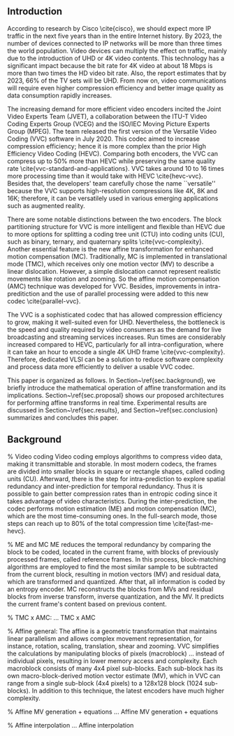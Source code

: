 ## Introduction 
According to research by Cisco \cite{cisco}, we should expect more IP traffic in the next five years than in the entire Internet history. By 2023, the number of devices connected to IP networks will be more than three times the world population. Video devices can multiply the effect on traffic, mainly due to the introduction of UHD or 4K video contents. This technology has a significant impact because the bit rate for 4K video at about 18 Mbps is more than two times the HD video bit rate. Also, the report estimates that by 2023, 66\% of the TV sets will be UHD. From now on, video communications will require even higher compression efficiency and better image quality as data consumption rapidly increases. 

The increasing demand for more efficient video encoders incited the Joint Video Experts Team (JVET), a collaboration between the ITU-T Video Coding Experts Group (VCEG) and the ISO/IEC Moving Picture Experts Group (MPEG). The team released the first version of the Versatile Video Coding (VVC) software in July 2020. This codec aimed to increase compression efficiency; hence it is more complex than the prior High Efficiency Video Coding (HEVC). Comparing both encoders, the VVC can compress up to 50\% more than HEVC while preserving the same quality rate \cite{vvc-standard-and-applications}. VVC takes around 10 to 16 times more processing time than it would take with HEVC \cite{hevc-vvc}. Besides that, the developers' team carefully chose the name ``versatile'' because the VVC supports high-resolution compressions like 4K, 8K and 16K; therefore, it can be versatilely used in various emerging applications such as augmented reality. 

There are some notable distinctions between the two encoders. The block partitioning structure for VVC is more intelligent and flexible than HEVC due to more options for splitting a coding tree unit (CTU) into coding units (CU), such as binary, ternary, and quaternary splits \cite{vvc-complexity}. Another essential feature is the new affine transformation for enhanced motion compensation (MC). Traditionally, MC is implemented in translational mode (TMC), which receives only one motion vector (MV) to describe a linear dislocation. However, a simple dislocation cannot represent realistic movements like rotation and zooming. So the affine motion compensation (AMC) technique was developed for VVC. Besides, improvements in intra-preditiction and the use of parallel processing were added to this new codec \cite{parallel-vvc}. 

The VVC is a sophisticated codec that has allowed compression efficiency to grow, making it well-suited even for UHD. Nevertheless, the bottleneck is the speed and quality required by video consumers as the demand for live broadcasting and streaming services increases. Run times are considerably increased compared to HEVC, particularly for all intra-configuration, where it can take an hour to encode a single 4K UHD frame \cite{vvc-complexity}. Therefore, dedicated VLSI can be a solution to reduce software complexity and process data more efficiently to deliver a usable VVC codec. 

This paper is organized as follows. In Section~\ref{sec.background}, we briefly introduce the mathematical operation of affine transformation and its implications. Section~\ref{sec.proposal} shows our proposed architectures for performing affine transforms in real time. Experimental results are discussed in Section~\ref{sec.results}, and Section~\ref{sec.conclusion} summarizes and concludes this paper.

## Background
% Video coding
Video coding employs algorithms to compress video data, making it transmittable and storable. In most modern codecs, the frames are divided into smaller blocks in square or rectangle shapes, called coding units (CU). Afterward, there is the step for intra-prediction to explore spatial redundancy and inter-prediction for temporal redundancy. Thus it is possible to gain better compression rates than in entropic coding since it takes advantage of video characteristics. During the inter-prediction, the codec performs motion estimation (ME) and motion compensation (MC), which are the most time-consuming ones. In the full-search mode, those steps can reach up to 80\% of the total compression time \cite{fast-me-hevc}.  

% ME and MC
ME reduces the temporal redundancy by comparing the block to be coded, located in the current frame, with blocks of previously processed frames, called reference frames. In this process, block-matching algorithms are employed to find the most similar sample to be subtracted from the current block, resulting in motion vectors (MV) and residual data, which are transformed and quantized. After that, all information is coded by an entropy encoder. MC reconstructs the blocks from MVs and residual blocks from inverse transform, inverse quantization, and the MV. It predicts the current frame's content based on previous content.

% TMC x AMC:
... TMC x AMC

% Affine general:
The affine is a geometric transformation that maintains linear parallelism and allows complex movement representation, for instance, rotation, scaling, translation, shear and zooming. VVC simplifies the calculations by manipulating blocks of pixels (macroblock) ... instead of individual pixels, resulting in lower memory access and complexity. Each macroblock consists of many 4x4 pixel sub-blocks. Each sub-block has its own macro-block-derived motion vector estimate (MV), which in VVC can range from a single sub-block (4x4 pixels) to a 128x128 block (1024 sub-blocks). In addition to this technique, the latest encoders have much higher complexity.

% Affine MV generation + equations
... Affine MV generation + equations

% Affine interpolation
... Affine interpolation